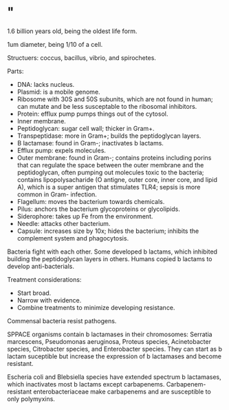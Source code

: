 # "

1.6 billion years old, being the oldest life form.

1um diameter, being 1/10 of a cell.

Structuers: coccus, bacillus, vibrio, and spirochetes.

Parts:
- DNA: lacks nucleus.
- Plasmid: is a mobile genome.
- Ribosome with 30S and 50S subunits, which are not found in human; can mutate and be less susceptable to the ribosomal inhibitors.
- Protein: efflux pump pumps things out of the cytosol.
- Inner membrane.
- Peptidoglycan: sugar cell wall; thicker in Gram+.
- Transpeptidase: more in Gram+; builds the peptidoglycan layers.
- B lactamase: found in Gram-; inactivates b lactams.
- Efflux pump: expels molecules.
- Outer membrane: found in Gram-; contains proteins including porins that can regulate the space between the outer membrane and the peptidoglycan, often pumping out molecules toxic to the bacteria; contains lipopolysacharide (O antigne, outer core, inner core, and lipid A), which is a super antigen that stimulates TLR4; sepsis is more common in Gram- infection.
- Flagellum: moves the bacterium towards chemicals.
- Pilus: anchors the bacterium glycoproteins or glycolipids.
- Siderophore: takes up Fe from the environment.
- Needle: attacks other bacterium.
- Capsule: increases size by 10x; hides the bacterium; inhibits the complement system and phagocytosis.

Bacteria fight with each other.
Some developed b lactams, which inhibited building the peptidoglycan layers in others.
Humans copied b lactams to develop anti-bacterials.

Treatment considerations:
- Start broad.
- Narrow with evidence.
- Combine treatments to minimize developing resistance.

Commensal bacteria resist pathogens.

SPPACE organisms contain b lactamases in their chromosomes: Serratia marcescens, Pseudomonas aeruginosa, Proteus species, Acinetobacter species, Citrobacter species, and Enterobacter species.
They can start as b lactam suceptible but increase the expression of b lactamases and become resistant.

Escheria coli and Blebsiella species have extended spectrum b lactamases, which inactivates most b lactams except carbapenems.
Carbapenem-resistant enterobacteriaceae make carbapenems and are susceptible to only polymyxins.
